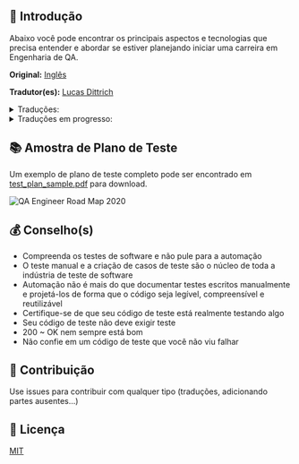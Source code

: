 ## 🔰 Introdução

Abaixo você pode encontrar os principais aspectos e tecnologias que precisa entender e abordar se estiver planejando iniciar uma carreira em Engenharia de QA.

**Original:** [Inglês](https://github.com/fityanos/Quality-Assurance-Road-Map/blob/master/README.md)

**Tradutor(es):** [Lucas Dittrich](https://github.com/DittrichLucas)

<details>
<summary>Traduções:</summary>

:brazil: [Português Brasileiro](translations/README-ptbr.md)

</details>

<details>
    <summary>Traduções em progresso:</summary>
</details>

## 📚 Amostra de Plano de Teste

Um exemplo de plano de teste completo pode ser encontrado em [test_plan_sample.pdf](https://github.com/anas-qa/Quality-Assurance-Road-Map/blob/master/Test_Plan_Sample.pdf) para download.

![QA Engineer Road Map 2020](https://i.imgur.com/usvj5NT.png)

## 💰 Conselho(s)

- Compreenda os testes de software e não pule para a automação
- O teste manual e a criação de casos de teste são o núcleo de toda a indústria de teste de software
- Automação não é mais do que documentar testes escritos manualmente e projetá-los de forma que o código seja legível, compreensível e reutilizável
- Certifique-se de que seu código de teste está realmente testando algo
- Seu código de teste não deve exigir teste
- 200 ~ OK nem sempre está bom
- Não confie em um código de teste que você não viu falhar

## 🚀 Contribuição

Use issues para contribuir com qualquer tipo (traduções, adicionando partes ausentes...)

## 📄 Licença

[MIT](LICENSE)

